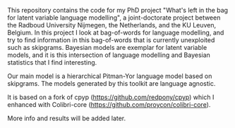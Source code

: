 This repository contains the code for my PhD project "What's left in the bag for latent variable language modelling", a joint-doctorate project between the Radboud University Nijmegen, the Netherlands, and the KU Leuven, Belgium.
In this project I look at bag-of-words for language modelling, and try to find information in this bag-of-words that is currently unexploited such as skipgrams. Bayesian models are exemplar for latent variable models, and it is this intersection of language modelling and Bayesian statistics that I find interesting.

Our main model is a hierarchical Pitman-Yor language model based on skipgrams. The models generated by this toolkit are language agnostic.

It is based on a fork of cpyp (https://github.com/redpony/cpyp) which I enhanced with Colibri-core (https://github.com/proycon/colibri-core).

More info and results will be added later.
